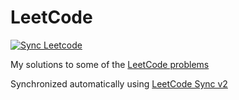# LeetCode
[![Sync Leetcode](https://github.com/lootek/leetcode/actions/workflows/sync_leetcode.yml/badge.svg)](https://github.com/lootek/leetcode/actions/workflows/sync_leetcode.yml)

My solutions to some of the [LeetCode problems](https://leetcode.com/problemset/all/)

Synchronized automatically using [LeetCode Sync v2](https://github.com/lootek/leetcode-sync)
